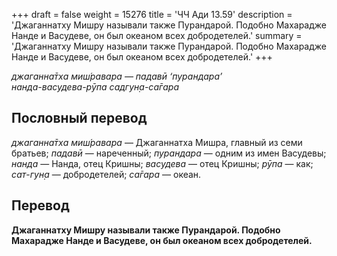 +++
draft = false
weight = 15276
title = 'ЧЧ Ади 13.59'
description = 'Джаганнатху Мишру называли также Пурандарой. Подобно Махарадже Нанде и Васудеве, он был океаном всех добродетелей.'
summary = 'Джаганнатху Мишру называли также Пурандарой. Подобно Махарадже Нанде и Васудеве, он был океаном всех добродетелей.'
+++

_джаганна̄тха миш́равара — падавӣ ‘пурандара’  
нанда-васудева-рӯпа садгун̣а-са̄гара_

## Пословный перевод

_джаганна̄тха_ _миш́равара_ — Джаганнатха Мишра, главный из семи братьев; _падавӣ_ — нареченный; _пурандара_ — одним из имен Васудевы; _нанда_ — Нанда, отец Кришны; _васудева_ — отец Кришны; _рӯпа_ — как; _сат_\-_гун̣а_ — добродетелей; _са̄гара_ — океан.

## Перевод

**Джаганнатху Мишру называли также Пурандарой. Подобно Махарадже Нанде и Васудеве, он был океаном всех добродетелей.**

